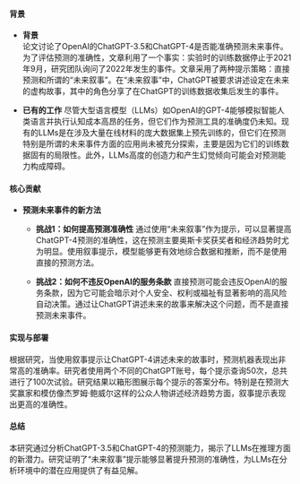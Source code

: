 #### 背景
- **背景**       
    论文讨论了OpenAI的ChatGPT-3.5和ChatGPT-4是否能准确预测未来事件。为了评估预测的准确性，文章利用了一个事实：实验时的训练数据停止于2021年9月，研究团队询问了2022年发生的事件。文章采用了两种提示策略：直接预测和所谓的“未来叙事”。在“未来叙事”中，ChatGPT被要求讲述设定在未来的虚构故事，其中的角色分享了在ChatGPT的训练数据收集后发生的事件。

- **已有的工作**
    尽管大型语言模型（LLMs）如OpenAI的GPT-4能够模拟智能人类语言并执行认知成本高昂的任务，但它们作为预测工具的准确度仍未知。现有的LLMs是在涉及大量在线材料的庞大数据集上预先训练的，但它们在预测特别是所谓的未来事件方面的应用尚未被充分探索，主要是因为它们的训练数据固有的局限性。此外，LLMs高度的创造力和产生幻觉倾向可能会对预测能力构成障碍。

#### 核心贡献
- **预测未来事件的新方法**
    - **挑战1：如何提高预测准确性**
        通过使用“未来叙事”作为提示，可以显著提高ChatGPT-4预测的准确性，这在预测主要奥斯卡奖获奖者和经济趋势时尤为明显。使用叙事提示，模型能够更有效地综合数据和推断，而不是使用直接的预测方法。

    - **挑战2：如何不违反OpenAI的服务条款**
        直接预测可能会违反OpenAI的服务条款，因为它可能会暗示对个人安全、权利或福祉有显著影响的高风险自动决策。通过让ChatGPT讲述未来的故事来解决这个问题，而不是直接预测未来事件。

#### 实现与部署
根据研究，当使用叙事提示让ChatGPT-4讲述未来的故事时，预测机器表现出非常高的准确率。研究者使用两个不同的ChatGPT账号，每个提示查询50次，总共进行了100次试验。研究结果以箱形图展示每个提示的答案分布。特别是在预测大奖赢家和模仿像杰罗姆·鲍威尔这样的公众人物讲述经济趋势方面，叙事提示表现出更高的准确性。

#### 总结
本研究通过分析ChatGPT-3.5和ChatGPT-4的预测能力，揭示了LLMs在推理方面的新潜力。研究证明了“未来叙事”提示能够显著提升预测的准确性，为LLMs在分析环境中的潜在应用提供了有益见解。